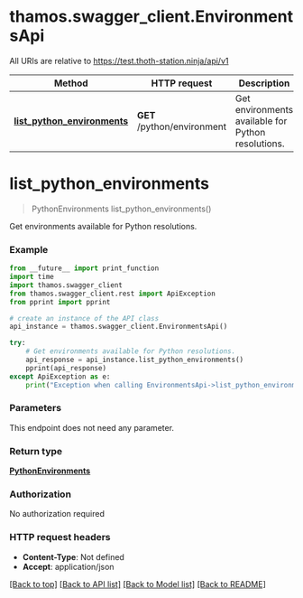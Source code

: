 # thamos.swagger_client.EnvironmentsApi

All URIs are relative to https://test.thoth-station.ninja/api/v1

Method | HTTP request | Description
------------- | ------------- | -------------
[**list_python_environments**](EnvironmentsApi.md#list_python_environments) | **GET** /python/environment | Get environments available for Python resolutions.

# **list_python_environments**
> PythonEnvironments list_python_environments()

Get environments available for Python resolutions.

### Example
```python
from __future__ import print_function
import time
import thamos.swagger_client
from thamos.swagger_client.rest import ApiException
from pprint import pprint

# create an instance of the API class
api_instance = thamos.swagger_client.EnvironmentsApi()

try:
    # Get environments available for Python resolutions.
    api_response = api_instance.list_python_environments()
    pprint(api_response)
except ApiException as e:
    print("Exception when calling EnvironmentsApi->list_python_environments: %s\n" % e)
```

### Parameters
This endpoint does not need any parameter.

### Return type

[**PythonEnvironments**](PythonEnvironments.md)

### Authorization

No authorization required

### HTTP request headers

 - **Content-Type**: Not defined
 - **Accept**: application/json

[[Back to top]](#) [[Back to API list]](../README.md#documentation-for-api-endpoints) [[Back to Model list]](../README.md#documentation-for-models) [[Back to README]](../README.md)

